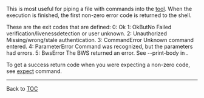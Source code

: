 This is most useful for piping a file with commands into the [tool](./tool.md). When the
execution is finished, the first non-zero error code is returned to the shell.

These are the exit codes that are defined:
0: Ok
1: OkButNo          Failed verification/livenessdetection or user unknown.
2: Unauthorized     Missing/wrong/stale authentication.
3: CommandError     Unknown command entered.
4: ParameterError   Command was recognized, but the parameters had errors.
5: BwsError         The BWS returned an error. See --print-body in <help tool>.

To get a success return code when you were expecting a non-zero code, see
[expect](./expect.md) command.

---

Back to [TOC](./toc.md)